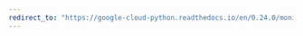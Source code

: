 ```yaml
---
redirect_to: "https://google-cloud-python.readthedocs.io/en/0.24.0/monitoring-resource.html"
---
```

